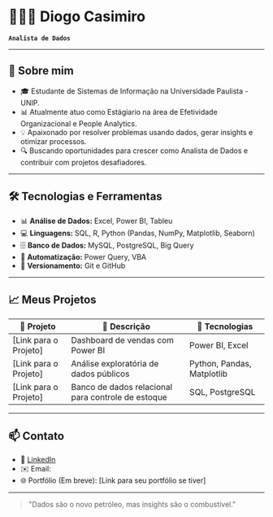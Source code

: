 # 👨🏻‍💻 Diogo Casimiro

**`Analista de Dados`**

---

## 🚀 Sobre mim

- 🎓 Estudante de Sistemas de Informação na Universidade Paulista - UNIP.
- 📊 Atualmente atuo como Estágiario na área de Efetividade Organizacional e People Analytics.
- 💡 Apaixonado por resolver problemas usando dados, gerar insights e otimizar processos.
- 🔍 Buscando oportunidades para crescer como Analista de Dados e contribuir com projetos desafiadores.

---

## 🛠️ Tecnologias e Ferramentas

- 📊 **Análise de Dados:** Excel, Power BI, Tableu
- 💻 **Linguagens:** SQL, R, Python (Pandas, NumPy, Matplotlib, Seaborn)
- 🗄️ **Banco de Dados:** MySQL, PostgreSQL, Big Query
- 🔄 **Automatização:** Power Query, VBA
- 📂 **Versionamento:** Git e GitHub

---

## 📈 Meus Projetos

| 🔗 Projeto | 📝 Descrição | 🚀 Tecnologias |
|------------|--------------|----------------|
| [Link para o Projeto] | Dashboard de vendas com Power BI | Power BI, Excel |
| [Link para o Projeto] | Análise exploratória de dados públicos | Python, Pandas, Matplotlib |
| [Link para o Projeto] | Banco de dados relacional para controle de estoque | SQL, PostgreSQL |

---

## 📫 Contato

- 💼 [LinkedIn](https://www.linkedin.com/in/diogoalvescasimiro/)
- ✉️ Email: 
- 🌐 Portfólio (Em breve): [Link para seu portfólio se tiver]

---

> "Dados são o novo petróleo, mas insights são o combustível."
